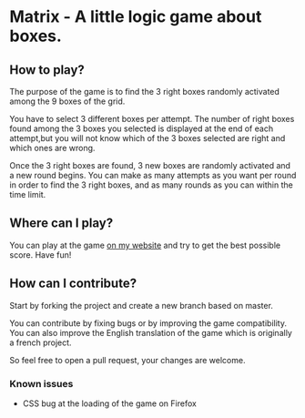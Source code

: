 # Matrix - A little logic game about boxes.

## How to play?

The purpose of the game is to find the 3 right boxes randomly activated among the 9 boxes of the grid.

You have to select 3 different boxes per attempt. The number of right boxes found among the 3 boxes you selected is displayed at the end of each attempt,but you will not know which of the 3 boxes selected are right and which ones are wrong.

Once the 3 right boxes are found, 3 new boxes are randomly activated and a new round begins. You can make as many attempts as you want per round in order to find the 3 right boxes, and as many rounds as you can within the time limit.

## Where can I play?

You can play at the game [on my website](https://matrix.jonathan-macioszczyk.fr/) and try to get the best possible score. Have fun!

## How can I contribute?

Start by forking the project and create a new branch based on master.

You can contribute by fixing bugs or by improving the game compatibility. You can also improve the English translation of the game which is originally a french project.

So feel free to open a pull request, your changes are welcome.

### Known issues

 - CSS bug at the loading of the game on Firefox